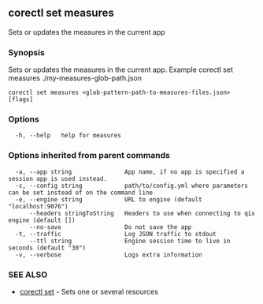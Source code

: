 ## corectl set measures

Sets or updates the measures in the current app

### Synopsis

Sets or updates the measures in the current app. Example corectl set measures ./my-measures-glob-path.json

```
corectl set measures <glob-pattern-path-to-measures-files.json> [flags]
```

### Options

```
  -h, --help   help for measures
```

### Options inherited from parent commands

```
  -a, --app string               App name, if no app is specified a session app is used instead.
  -c, --config string            path/to/config.yml where parameters can be set instead of on the command line
  -e, --engine string            URL to engine (default "localhost:9076")
      --headers stringToString   Headers to use when connecting to qix engine (default [])
      --no-save                  Do not save the app
  -t, --traffic                  Log JSON traffic to stdout
      --ttl string               Engine session time to live in seconds (default "30")
  -v, --verbose                  Logs extra information
```

### SEE ALSO

* [corectl set](corectl_set.md)	 - Sets one or several resources

